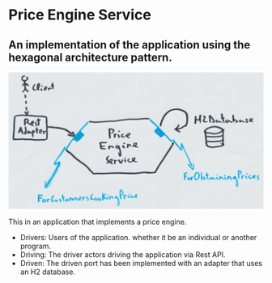 # Price Engine Service

## An implementation of the application using the hexagonal architecture pattern.

![architecture-hexagonal](architecture-hexagonal.png)

This in an application that implements a price engine.

- Drivers: Users of the application. whether it be an individual or another program.
- Driving: The driver actors driving the application via Rest API.
- Driven: The driven port has been implemented with an adapter that uses an H2 database.